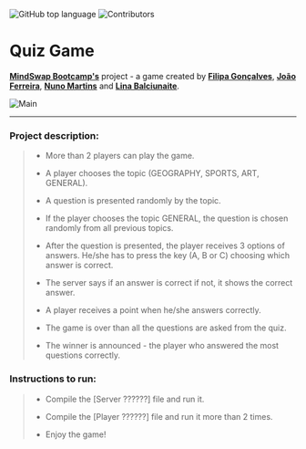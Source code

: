![GitHub top language](https://img.shields.io/github/languages/top/fjohnnyg/Quizz?color=green) ![Contributors](https://img.shields.io/github/contributors/fjohnnyg/Quizz?color=blue)

# Quiz Game

**[MindSwap Bootcamp's](https://mindswap.academy/)** project - a  game created by **[Filipa Gonçalves](https://github.com/filipagoncalves)**, **[João Ferreira](https://github.com/fjohnnyg)**,
**[Nuno Martins](https://github.com/nunomartins78)** and **[Lina Balciunaite](https://github.com/LittleBlueDot)**.

![Main](https://media.giphy.com/media/LOznMvZUKneOhiIscg/giphy.gif)
***

### Project description:


>- More than 2 players can play the game.
>
> 
>- A player chooses the topic (GEOGRAPHY, SPORTS, ART, GENERAL).
>
> 
>- A question is presented randomly by the topic. 
>
> 
>- If the player chooses the topic GENERAL, the question is chosen randomly from all previous topics.
>
> 
>- After the question is presented, the player receives 3 options of answers. He/she has to press the key (A, B or C) choosing which answer is correct.
>
> 
>- The server says if an answer is correct if not, it shows the correct answer. 
>
>
>- A player receives a point when he/she answers correctly.
>
> 
>- The game is over than all the questions are asked from the quiz.
>
>
>- The winner is announced - the player who answered the most questions correctly.


### Instructions to run:


>- Compile the [Server ??????] file and run it.
>
> 
>- Compile the [Player ??????] file and run it more than 2 times.
>
>
>- Enjoy the game!
